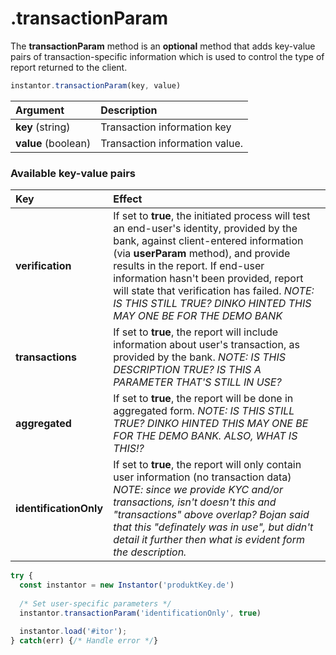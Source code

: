 # .transactionParam

The **transactionParam** method is an **optional** method that adds key-value pairs of transaction-specific information which is used to control the type of report returned to the client. 

```javascript
instantor.transactionParam(key, value)
```

| Argument | Description |
| :--- | :--- |
| **key** \(string\) | Transaction information key |
| **value** \(boolean\) | Transaction information value. |

### Available key-value pairs

| Key | Effect |
| :--- | :--- |
| **verification** | If set to **true**, the initiated process will test an end-user's identity, provided by the bank, against client-entered information \(via **userParam** method\), and provide results in the report. If end-user information hasn't been provided, report will state that verification has failed. _NOTE: IS THIS STILL TRUE? DINKO HINTED THIS MAY ONE BE FOR THE DEMO BANK_ |
| **transactions** | If set to **true**, the report will include information about user's transaction, as provided by the bank. _NOTE: IS THIS DESCRIPTION TRUE? IS THIS A PARAMETER THAT'S STILL IN USE?_ |
| **aggregated** | If set to **true**, the report will be done in aggregated form. _NOTE: IS THIS STILL TRUE? DINKO HINTED THIS MAY ONE BE FOR THE DEMO BANK. ALSO, WHAT IS THIS!?_ |
| **identificationOnly** | If set to **true**, the report will only contain user information \(no transaction data\) _NOTE: since we provide KYC and/or transactions, isn't doesn't this and "transactions" above overlap? Bojan said that this "definately was in use", but didn't detail it further then what is evident form the description._ |

```javascript
try {
  const instantor = new Instantor('produktKey.de')
  
  /* Set user-specific parameters */
  instantor.transactionParam('identificationOnly', true)
  
  instantor.load('#itor');
} catch(err) {/* Handle error */}
```

